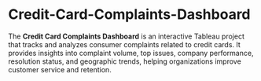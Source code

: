 # Credit-Card-Complaints-Dashboard
The **Credit Card Complaints Dashboard** is an interactive Tableau project that tracks and analyzes consumer complaints related to credit cards. It provides insights into complaint volume, top issues, company performance, resolution status, and geographic trends, helping organizations improve customer service and retention.
